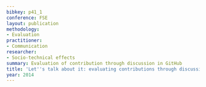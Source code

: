 ```yaml
---
bibkey: p41_1
conference: FSE
layout: publication
methodology:
- Evaluation
practitioner:
- Communication
researcher:
- Socio-technical effects
summary: Evaluation of contribution through discussion in GitHub
title: 'Let''s talk about it: evaluating contributions through discussion in Github'
year: 2014
---
```

